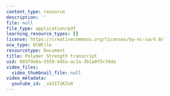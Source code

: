 ```yaml
---
content_type: resource
description: ''
file: null
file_type: application/pdf
learning_resource_types: []
license: https://creativecommons.org/licenses/by-nc-sa/4.0/
ocw_type: OCWFile
resourcetype: Document
title: Polymer Strength transcript
uid: 803f9e6a-5559-445a-ac1a-3b1a0f5c7dda
video_files:
  video_thumbnail_file: null
video_metadata:
  youtube_id: _vA3IT2KZs0
---
```

